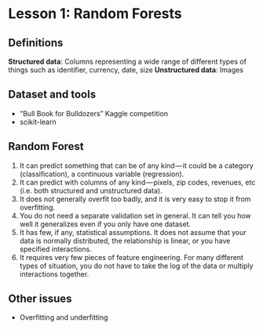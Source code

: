 # Lesson 1: Random Forests

## Definitions
**Structured data**: Columns representing a wide range of different types of things such as identifier, currency, date, size
**Unstructured data**: Images

## Dataset and tools
- “Bull Book for Bulldozers” Kaggle competition
- scikit-learn

## Random Forest
1. It can predict something that can be of any kind — it could be a category (classification), a continuous variable (regression).
2. It can predict with columns of any kind — pixels, zip codes, revenues, etc (i.e. both structured and unstructured data).
3. It does not generally overfit too badly, and it is very easy to stop it from overfitting.
4. You do not need a separate validation set in general. It can tell you how well it generalizes even if you only have one dataset.
5. It has few, if any, statistical assumptions. It does not assume that your data is normally distributed, the relationship is linear, or you have specified interactions.
6. It requires very few pieces of feature engineering. For many different types of situation, you do not have to take the log of the data or multiply interactions together.

## Other issues
- Overfitting and underfitting